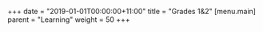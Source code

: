 +++
date = "2019-01-01T00:00:00+11:00"
title = "Grades 1&2"
 [menu.main]
   parent = "Learning"
   weight = 50
+++
